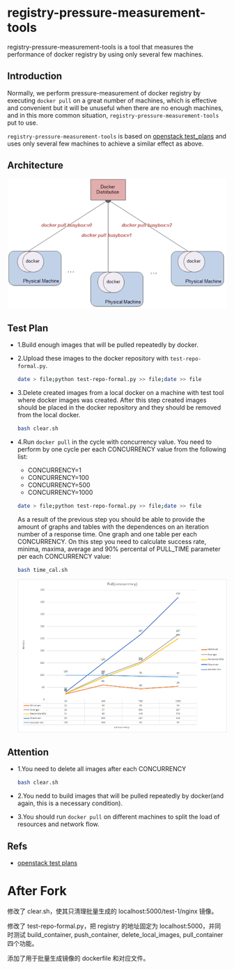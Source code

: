 registry-pressure-measurement-tools
====================

registry-pressure-measurement-tools is a tool that measures the performance of docker registry by using only several few machines.

## Introduction

Normally, we perform pressure-measurement of docker registry by executing `docker pull` on a great number of machines, which is effective and convenient but it will be unuseful when there are no enough machines, and in this more common situation, `registry-pressure-measurement-tools` put to use.

`registry-pressure-measurement-tools` is based on [openstack test_plans](https://docs.openstack.org/developer/performance-docs/test_results/container_repositories/registry2/index.html) and uses only several few machines to achieve a similar effect as above.

## Architecture

![](images/pt-Few-Machines.png)

## Test Plan

* 1.Build enough images that will be pulled repeatedly by docker.

* 2.Upload these images to the docker repository with `test-repo-formal.py`.

  ```bash
  date > file;python test-repo-formal.py >> file;date >> file
  ```

* 3.Delete created images from a local docker on a machine with test tool where docker images was created. After this step created images should be placed in the docker repository and they should be removed from the local docker.

  ```bash
  bash clear.sh
  ```

* 4.Run `docker pull` in the cycle with concurrency value. You need to perform by one cycle per each CONCURRENCY value from the following list:

  * CONCURRENCY=1
  * CONCURRENCY=100
  * CONCURRENCY=500
  * CONCURRENCY=1000

  ```bash
  date > file;python test-repo-formal.py >> file;date >> file
  ```

  As a result of the previous step you should be able to provide the amount of graphs and tables with the dependences on an iteration number of a response time. One graph and one table per each CONCURRENCY. On this step you need to calculate success rate, minima, maxima, average and 90% percental of PULL_TIME parameter per each CONCURRENCY value:

  ```bash
  bash time_cal.sh
  
  ```

  ![](images/pull_time.png)

## Attention

* 1.You need to delete all images after each CONCURRENCY

  ```bash
  bash clear.sh
  ```

* 2.You nedd to build images that will be pulled repeatedly by docker(and again, this is a necessary condition).

* 3.You should run `docker pull` on different machines to split the load of resources and network flow.

## Refs

* [openstack test plans](https://docs.openstack.org/developer/performance-docs/test_results/container_repositories/registry2/index.html)

# After Fork

修改了 clear.sh，使其只清理批量生成的 localhost:5000/test-1/nginx 镜像。

修改了 test-repo-formal.py，把 registry 的地址固定为 localhost:5000，并同时测试 build_container, push_container, delete_local_images, pull_container 四个功能。

添加了用于批量生成镜像的 dockerfile 和对应文件。